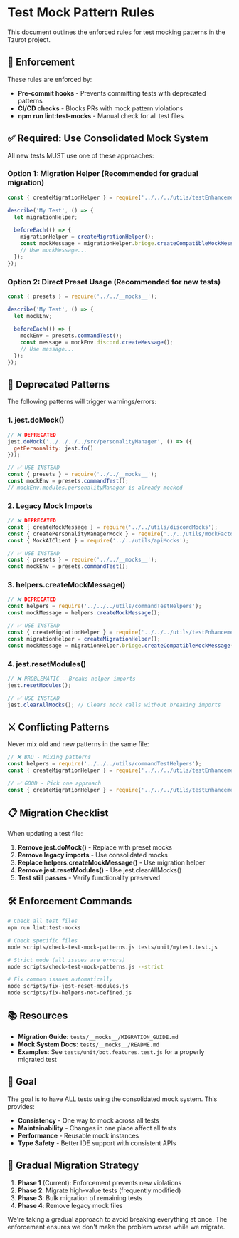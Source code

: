 # Test Mock Pattern Rules

This document outlines the enforced rules for test mocking patterns in the Tzurot project.

## 🚨 Enforcement

These rules are enforced by:
- **Pre-commit hooks** - Prevents committing tests with deprecated patterns
- **CI/CD checks** - Blocks PRs with mock pattern violations
- **npm run lint:test-mocks** - Manual check for all test files

## ✅ Required: Use Consolidated Mock System

All new tests MUST use one of these approaches:

### Option 1: Migration Helper (Recommended for gradual migration)
```javascript
const { createMigrationHelper } = require('../../../utils/testEnhancements');

describe('My Test', () => {
  let migrationHelper;
  
  beforeEach(() => {
    migrationHelper = createMigrationHelper();
    const mockMessage = migrationHelper.bridge.createCompatibleMockMessage();
    // Use mockMessage...
  });
});
```

### Option 2: Direct Preset Usage (Recommended for new tests)
```javascript
const { presets } = require('../../__mocks__');

describe('My Test', () => {
  let mockEnv;
  
  beforeEach(() => {
    mockEnv = presets.commandTest();
    const message = mockEnv.discord.createMessage();
    // Use message...
  });
});
```

## 🚫 Deprecated Patterns

The following patterns will trigger warnings/errors:

### 1. jest.doMock()
```javascript
// ❌ DEPRECATED
jest.doMock('../../../../src/personalityManager', () => ({
  getPersonality: jest.fn()
}));

// ✅ USE INSTEAD
const { presets } = require('../../__mocks__');
const mockEnv = presets.commandTest();
// mockEnv.modules.personalityManager is already mocked
```

### 2. Legacy Mock Imports
```javascript
// ❌ DEPRECATED
const { createMockMessage } = require('../../utils/discordMocks');
const { createPersonalityManagerMock } = require('../../utils/mockFactories');
const { MockAIClient } = require('../../utils/apiMocks');

// ✅ USE INSTEAD
const { presets } = require('../../__mocks__');
const mockEnv = presets.commandTest();
```

### 3. helpers.createMockMessage()
```javascript
// ❌ DEPRECATED
const helpers = require('../../../utils/commandTestHelpers');
const mockMessage = helpers.createMockMessage();

// ✅ USE INSTEAD
const { createMigrationHelper } = require('../../../utils/testEnhancements');
const migrationHelper = createMigrationHelper();
const mockMessage = migrationHelper.bridge.createCompatibleMockMessage();
```

### 4. jest.resetModules()
```javascript
// ❌ PROBLEMATIC - Breaks helper imports
jest.resetModules();

// ✅ USE INSTEAD
jest.clearAllMocks(); // Clears mock calls without breaking imports
```

## ⚔️ Conflicting Patterns

Never mix old and new patterns in the same file:

```javascript
// ❌ BAD - Mixing patterns
const helpers = require('../../../utils/commandTestHelpers');
const { createMigrationHelper } = require('../../../utils/testEnhancements');

// ✅ GOOD - Pick one approach
const { createMigrationHelper } = require('../../../utils/testEnhancements');
```

## 📋 Migration Checklist

When updating a test file:

1. **Remove jest.doMock()** - Replace with preset mocks
2. **Remove legacy imports** - Use consolidated mocks
3. **Replace helpers.createMockMessage()** - Use migration helper
4. **Remove jest.resetModules()** - Use jest.clearAllMocks()
5. **Test still passes** - Verify functionality preserved

## 🛠️ Enforcement Commands

```bash
# Check all test files
npm run lint:test-mocks

# Check specific files
node scripts/check-test-mock-patterns.js tests/unit/mytest.test.js

# Strict mode (all issues are errors)
node scripts/check-test-mock-patterns.js --strict

# Fix common issues automatically
node scripts/fix-jest-reset-modules.js
node scripts/fix-helpers-not-defined.js
```

## 📚 Resources

- **Migration Guide**: `tests/__mocks__/MIGRATION_GUIDE.md`
- **Mock System Docs**: `tests/__mocks__/README.md`
- **Examples**: See `tests/unit/bot.features.test.js` for a properly migrated test

## 🎯 Goal

The goal is to have ALL tests using the consolidated mock system. This provides:
- **Consistency** - One way to mock across all tests
- **Maintainability** - Changes in one place affect all tests
- **Performance** - Reusable mock instances
- **Type Safety** - Better IDE support with consistent APIs

## 🚦 Gradual Migration Strategy

1. **Phase 1** (Current): Enforcement prevents new violations
2. **Phase 2**: Migrate high-value tests (frequently modified)
3. **Phase 3**: Bulk migration of remaining tests
4. **Phase 4**: Remove legacy mock files

We're taking a gradual approach to avoid breaking everything at once. The enforcement ensures we don't make the problem worse while we migrate.